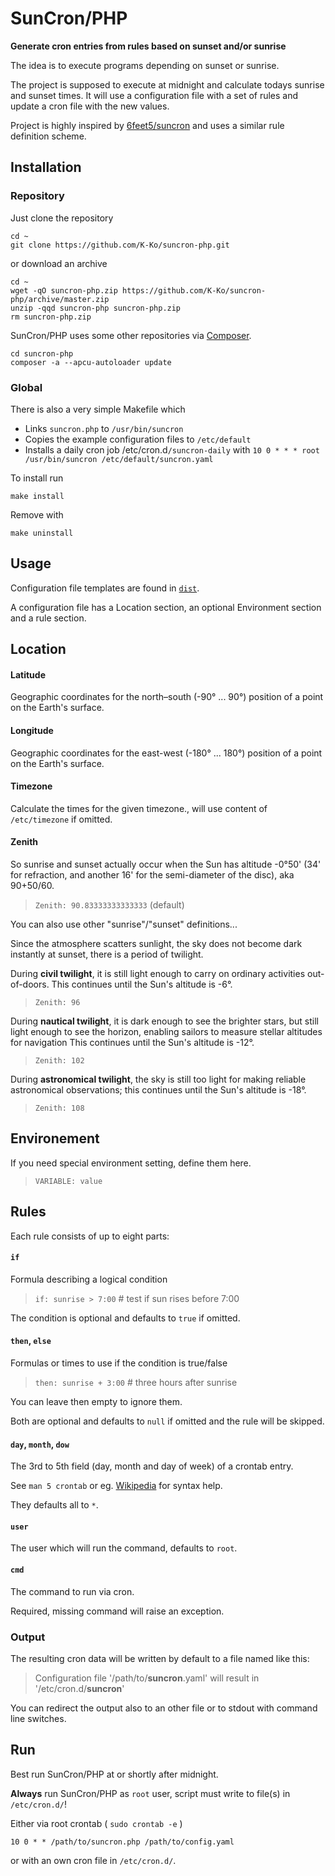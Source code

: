 # SunCron/PHP

**Generate cron entries from rules based on sunset and/or sunrise**

The idea is to execute programs depending on sunset or sunrise.

The project is supposed to execute at midnight and calculate todays sunrise and sunset times.
It will use a configuration file with a set of rules and update a cron file with the new values.

Project is highly inspired by [6feet5/suncron](https://github.com/6feet5/suncron)
and uses a similar rule definition scheme.


## Installation

### Repository

Just clone the repository

    cd ~
    git clone https://github.com/K-Ko/suncron-php.git

or download an archive

    cd ~
    wget -qO suncron-php.zip https://github.com/K-Ko/suncron-php/archive/master.zip
    unzip -qqd suncron-php suncron-php.zip
    rm suncron-php.zip

SunCron/PHP uses some other repositories via [Composer](https://getcomposer.org/).

    cd suncron-php
    composer -a --apcu-autoloader update

### Global

There is also a very simple Makefile which

- Links `suncron.php` to `/usr/bin/suncron`
- Copies the example configuration files to `/etc/default`
- Installs a daily cron job /etc/cron.d`/suncron-daily` with
  `10 0 * * * root /usr/bin/suncron /etc/default/suncron.yaml`

To install run

    make install

Remove with

    make uninstall

## Usage

Configuration file templates are found in [`dist`](tree/master/dist).

A configuration file has a Location section, an optional Environment section and a rule section.

## Location

#### Latitude
Geographic coordinates for the north–south (-90° ... 90°) position of a point on the Earth's surface.

#### Longitude
Geographic coordinates for the east-west (-180° ... 180°) position of a point on the Earth's surface.

#### Timezone
Calculate the times for the given timezone., will use content of `/etc/timezone` if omitted.

#### Zenith
So sunrise and sunset actually occur when the Sun has altitude -0°50' (34' for refraction, and another 16' for the semi-diameter of the disc), aka 90+50/60.

> `Zenith: 90.83333333333333` (default)

You can also use other "sunrise"/"sunset" definitions...

Since the atmosphere scatters sunlight, the sky does not become dark instantly at sunset, there is a period of twilight.

During **civil twilight**, it is still light enough to carry on ordinary activities out-of-doors. This continues until the Sun's altitude is -6°.

> `Zenith: 96`

During **nautical twilight**, it is dark enough to see the brighter stars,
but still light enough to see the horizon, enabling sailors to measure stellar altitudes for navigation
This continues until the Sun's altitude is -12°.

> `Zenith: 102`

During **astronomical twilight**, the sky is still too light for making reliable astronomical observations;
this continues until the Sun's altitude is -18°.

> `Zenith: 108`

## Environement
If you need special environment setting, define them here.

> `VARIABLE: value`

## Rules
Each rule consists of up to eight parts:

#### `if`
Formula describing a logical condition

> `if: sunrise > 7:00` # test if sun rises before 7:00

The condition is optional and defaults to `true` if omitted.

#### `then`, `else`
Formulas or times to use if the condition is true/false

> `then: sunrise + 3:00` # three hours after sunrise

You can leave then empty to ignore them.

Both are optional and defaults to `null` if omitted and the rule will be skipped.

#### `day`, `month`, `dow`
The 3rd to 5th field (day, month and day of week) of a crontab entry.

See `man 5 crontab` or eg. [Wikipedia](https://en.wikipedia.org/wiki/Cron#CRON_expression) for syntax help.

They defaults all to `*`.

#### `user`
The user which will run the command, defaults to `root`.

#### `cmd`
The command to run via cron.

Required, missing command will raise an exception.

### Output
The resulting cron data will be written by default to a file named like this:

> Configuration file '/path/to/**suncron**.yaml' will result in '/etc/cron.d/**suncron**'

You can redirect the output also to an other file or to stdout with command line switches.

## Run

Best run SunCron/PHP at or shortly after midnight.

**Always** run SunCron/PHP as `root` user, script must write to file(s) in `/etc/cron.d/`!

Either via root crontab ( `sudo crontab -e` )

    10 0 * * /path/to/suncron.php /path/to/config.yaml

or with an own cron file in `/etc/cron.d/`.
